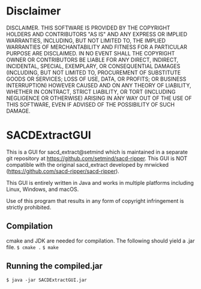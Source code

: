 # Disclaimer
DISCLAIMER. THIS SOFTWARE IS PROVIDED BY THE COPYRIGHT HOLDERS AND CONTRIBUTORS "AS IS" AND ANY EXPRESS OR IMPLIED WARRANTIES, INCLUDING, BUT NOT LIMITED TO, THE IMPLIED WARRANTIES OF MERCHANTABILITY AND FITNESS FOR A PARTICULAR PURPOSE ARE DISCLAIMED. IN NO EVENT SHALL THE COPYRIGHT OWNER OR CONTRIBUTORS BE LIABLE FOR ANY DIRECT, INDIRECT, INCIDENTAL, SPECIAL, EXEMPLARY, OR CONSEQUENTIAL DAMAGES (INCLUDING, BUT NOT LIMITED TO, PROCUREMENT OF SUBSTITUTE GOODS OR SERVICES; LOSS OF USE, DATA, OR PROFITS; OR BUSINESS INTERRUPTION) HOWEVER CAUSED AND ON ANY THEORY OF LIABILITY, WHETHER IN CONTRACT, STRICT LIABILITY, OR TORT (INCLUDING NEGLIGENCE OR OTHERWISE) ARISING IN ANY WAY OUT OF THE USE OF THIS SOFTWARE, EVEN IF ADVISED OF THE POSSIBILITY OF SUCH DAMAGE.

# SACDExtractGUI
This is a GUI for sacd_extract@setmind which is maintained in a separate git repository at https://github.com/setmind/sacd-ripper.  This GUI is NOT compatible with the original sacd_extract developed by mrwicked (https://github.com/sacd-ripper/sacd-ripper).

This GUI is entirely written in Java and works in multiple platforms including Linux, Windows, and macOS.

Use of this program that results in any form of copyright infringement is strictly prohibited.

## Compilation
cmake and JDK are needed for compilation.  The following should yield a .jar file.
`$ cmake .`
`$ make`

## Running the compiled.jar
`$ java -jar SACDExtractGUI.jar`

